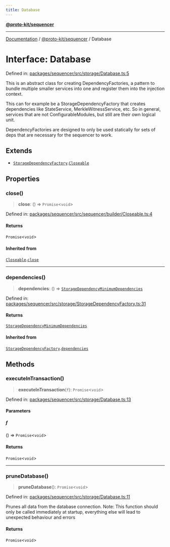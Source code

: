 ```yaml
---
title: Database
---
```


[**@proto-kit/sequencer**](../README.md)

***

[Documentation](../../../README.md) / [@proto-kit/sequencer](../README.md) / Database

# Interface: Database

Defined in: [packages/sequencer/src/storage/Database.ts:5](https://github.com/proto-kit/framework/blob/b953c754e500c62f01fbbd6d09adfb2f5577269d/packages/sequencer/src/storage/Database.ts#L5)

This is an abstract class for creating DependencyFactories, a pattern
to bundle multiple smaller services into one and register them into the
injection context.

This can for example be a StorageDependencyFactory that creates dependencies
like StateService, MerkleWitnessService, etc. So in general, services that
are not ConfigurableModules, but still are their own logical unit.

DependencyFactories are designed to only be used statically for sets of
deps that are necessary for the sequencer to work.

## Extends

- [`StorageDependencyFactory`](StorageDependencyFactory.md).[`Closeable`](Closeable.md)

## Properties

### close()

> **close**: () => `Promise`\<`void`\>

Defined in: [packages/sequencer/src/sequencer/builder/Closeable.ts:4](https://github.com/proto-kit/framework/blob/b953c754e500c62f01fbbd6d09adfb2f5577269d/packages/sequencer/src/sequencer/builder/Closeable.ts#L4)

#### Returns

`Promise`\<`void`\>

#### Inherited from

[`Closeable`](Closeable.md).[`close`](Closeable.md#close)

***

### dependencies()

> **dependencies**: () => [`StorageDependencyMinimumDependencies`](StorageDependencyMinimumDependencies.md)

Defined in: [packages/sequencer/src/storage/StorageDependencyFactory.ts:31](https://github.com/proto-kit/framework/blob/b953c754e500c62f01fbbd6d09adfb2f5577269d/packages/sequencer/src/storage/StorageDependencyFactory.ts#L31)

#### Returns

[`StorageDependencyMinimumDependencies`](StorageDependencyMinimumDependencies.md)

#### Inherited from

[`StorageDependencyFactory`](StorageDependencyFactory.md).[`dependencies`](StorageDependencyFactory.md#dependencies)

## Methods

### executeInTransaction()

> **executeInTransaction**(`f`): `Promise`\<`void`\>

Defined in: [packages/sequencer/src/storage/Database.ts:13](https://github.com/proto-kit/framework/blob/b953c754e500c62f01fbbd6d09adfb2f5577269d/packages/sequencer/src/storage/Database.ts#L13)

#### Parameters

##### f

() => `Promise`\<`void`\>

#### Returns

`Promise`\<`void`\>

***

### pruneDatabase()

> **pruneDatabase**(): `Promise`\<`void`\>

Defined in: [packages/sequencer/src/storage/Database.ts:11](https://github.com/proto-kit/framework/blob/b953c754e500c62f01fbbd6d09adfb2f5577269d/packages/sequencer/src/storage/Database.ts#L11)

Prunes all data from the database connection.
Note: This function should only be called immediately at startup,
everything else will lead to unexpected behaviour and errors

#### Returns

`Promise`\<`void`\>
